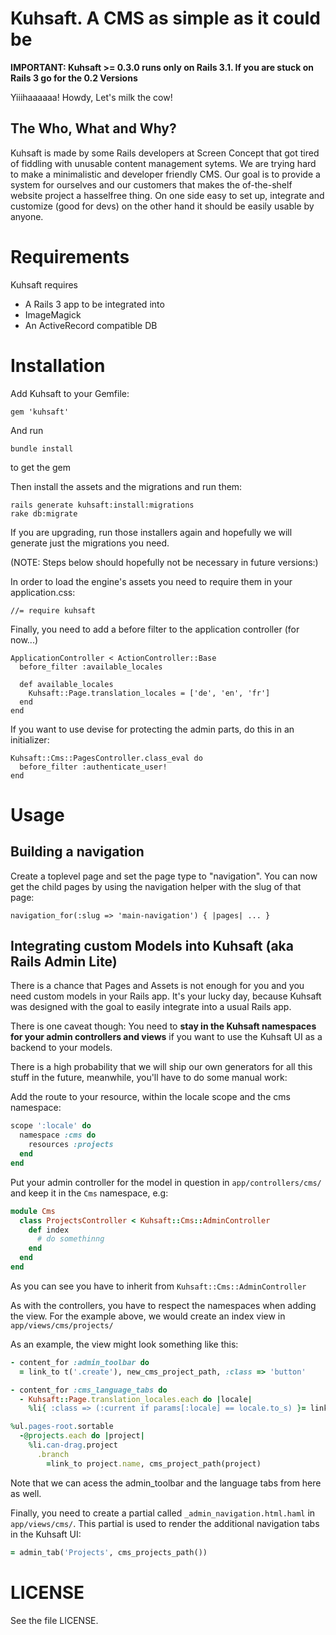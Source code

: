 # Kuhsaft. A CMS as simple as it could be

**IMPORTANT: Kuhsaft >= 0.3.0 runs only on Rails 3.1. If you are stuck on
Rails 3 go for the 0.2 Versions**

Yiiihaaaaaa! Howdy, Let's milk the cow!

## The Who, What and Why?

Kuhsaft is made by some Rails developers at Screen Concept that got tired of
fiddling with unusable content management sytems. We are trying hard to make a
minimalistic and developer friendly CMS. Our goal is to provide a system for
ourselves and our customers that makes the of-the-shelf website project a
hasselfree thing. On one side easy to set up, integrate and customize (good for
devs) on the other hand it should be easily usable by anyone.

# Requirements

Kuhsaft requires

* A Rails 3 app to be integrated into
* ImageMagick
* An ActiveRecord compatible DB

# Installation

Add Kuhsaft to your Gemfile:

    gem 'kuhsaft'

And run

    bundle install

to get the gem

Then install the assets and the migrations and run them:

    rails generate kuhsaft:install:migrations
    rake db:migrate

If you are upgrading, run those installers again and hopefully we will generate just the migrations you need.

(NOTE: Steps below should hopefully not be necessary in future versions:)

In order to load the engine's assets you need to require them in your
application.css:

    //= require kuhsaft

Finally, you need to add a before filter to the application controller (for now...)

    ApplicationController < ActionController::Base
      before_filter :available_locales

      def available_locales
        Kuhsaft::Page.translation_locales = ['de', 'en', 'fr']
      end
    end

If you want to use devise for protecting the admin parts, do this in an initializer:

    Kuhsaft::Cms::PagesController.class_eval do
      before_filter :authenticate_user!
    end

# Usage

## Building a navigation

Create a toplevel page and set the page type to "navigation". You can now get the child pages by using the navigation helper with the slug of that page: 

    navigation_for(:slug => 'main-navigation') { |pages| ... }

## Integrating custom Models into Kuhsaft (aka Rails Admin Lite)

There is a chance that Pages and Assets is not enough for you and you
need custom models in your Rails app. It's your lucky day, because
Kuhsaft was designed with the goal to easily integrate into a usual
 Rails app.

There is one caveat though: You need to **stay in the Kuhsaft namespaces
for your admin controllers and views** if you want to use the Kuhsaft UI
as a backend to your models.

There is a high probability that we will ship our own generators for all
this stuff in the future, meanwhile, you'll have to do some manual work:

Add the route to your resource, within the locale scope and the cms
namespace:

```ruby
scope ':locale' do
  namespace :cms do
    resources :projects
  end
end
```

Put your admin controller for the model in question in
`app/controllers/cms/` and keep it in the `Cms` namespace, e.g:

```ruby
module Cms
  class ProjectsController < Kuhsaft::Cms::AdminController
    def index
      # do somethinng
    end
  end
end
```

As you can see you have to inherit from `Kuhsaft::Cms::AdminController`

As with the controllers, you have to respect the namespaces when adding
the view. For the example above, we would create an index view in
`app/views/cms/projects/`

As an example, the view might look something like this:

```ruby
- content_for :admin_toolbar do
  = link_to t('.create'), new_cms_project_path, :class => 'button'

- content_for :cms_language_tabs do
  - Kuhsaft::Page.translation_locales.each do |locale|
    %li{ :class => (:current if params[:locale] == locale.to_s) }= link_to locale.to_s, cms_projects_path(:locale => locale)

%ul.pages-root.sortable
  -@projects.each do |project|
    %li.can-drag.project
      .branch
        =link_to project.name, cms_project_path(project)
```

Note that we can acess the admin_toolbar and the language tabs from here
as well.

Finally, you need to create a partial called
`_admin_navigation.html.haml` in `app/views/cms/`. This partial is used
to render the additional navigation tabs in the Kuhsaft UI:

```ruby
= admin_tab('Projects', cms_projects_path())
```

# LICENSE

See the file LICENSE.
